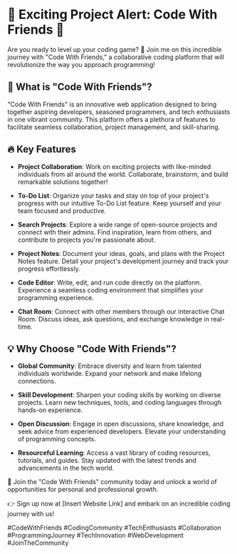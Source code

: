 # 🚀 Exciting Project Alert: Code With Friends 🚀

Are you ready to level up your coding game? 🎯 Join me on this incredible journey with "Code With Friends," a collaborative coding platform that will revolutionize the way you approach programming!

## 🌟 What is "Code With Friends"?

"Code With Friends" is an innovative web application designed to bring together aspiring developers, seasoned programmers, and tech enthusiasts in one vibrant community. This platform offers a plethora of features to facilitate seamless collaboration, project management, and skill-sharing.

## 🔥 Key Features

- **Project Collaboration**: Work on exciting projects with like-minded individuals from all around the world. Collaborate, brainstorm, and build remarkable solutions together!

- **To-Do List**: Organize your tasks and stay on top of your project's progress with our intuitive To-Do List feature. Keep yourself and your team focused and productive.

- **Search Projects**: Explore a wide range of open-source projects and connect with their admins. Find inspiration, learn from others, and contribute to projects you're passionate about.

- **Project Notes**: Document your ideas, goals, and plans with the Project Notes feature. Detail your project's development journey and track your progress effortlessly.

- **Code Editor**: Write, edit, and run code directly on the platform. Experience a seamless coding environment that simplifies your programming experience.

- **Chat Room**: Connect with other members through our interactive Chat Room. Discuss ideas, ask questions, and exchange knowledge in real-time.

## 💡 Why Choose "Code With Friends"?

- **Global Community**: Embrace diversity and learn from talented individuals worldwide. Expand your network and make lifelong connections.

- **Skill Development**: Sharpen your coding skills by working on diverse projects. Learn new techniques, tools, and coding languages through hands-on experience.

- **Open Discussion**: Engage in open discussions, share knowledge, and seek advice from experienced developers. Elevate your understanding of programming concepts.

- **Resourceful Learning**: Access a vast library of coding resources, tutorials, and guides. Stay updated with the latest trends and advancements in the tech world.

🤝 Join the "Code With Friends" community today and unlock a world of opportunities for personal and professional growth.

👉 Sign up now at [Insert Website Link] and embark on an incredible coding journey with us!

#CodeWithFriends #CodingCommunity #TechEnthusiasts #Collaboration #ProgrammingJourney #TechInnovation #WebDevelopment #JoinTheCommunity
